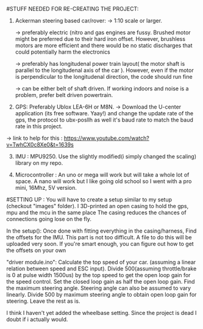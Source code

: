 #STUFF NEEDED FOR RE-CREATING THE PROJECT:

1) Ackerman steering based car/rover:
    -> 1:10 scale or larger.
    
    -> preferably electric (nitro and gas engines are fussy. Brushed motor might be preferred due to their hard iron offset. However, brushless motors are more efficient and there would be no static discharges that could potentially harm the electronics
    
    -> preferably has longitudenal power train layout( the motor shaft is parallel to the longitudenal axis of the car ). However, even if the motor is perpendicular to the longitudenal direction, the code should run fine
    
    -> can be either belt of shaft driven. If working indoors and noise is a problem, prefer belt driven powertrain.
    
2) GPS: Preferably Ublox LEA-6H or M8N. 
  -> Download the U-center application (its free software. Yaay!) and change the update rate of the gps, the protocol to ubx-posllh as well it's baud rate to match the baud rate in this project.
  
  -> link to help for this : https://www.youtube.com/watch?v=TwhCX0c8Xe0&t=1639s
  
3) IMU : MPU9250. Use the slightly modified(i simply changed the scaling) library on my repo.

4) Microcontroller : An uno or mega will work but will take a whole lot of space. A nano will work but I like going old school so I went with a pro mini, 16Mhz, 5V version.

#SETTING UP :
You will have to create a setup similar to my setup (checkout "images" folder). I 3D-printed an open casing to hold the gps, mpu and the mcu in the same place
The casing reduces the chances of connections going lose on the fly.

In the setup():
Once done with fitting everything in the casing/harness, Find the offsets for the IMU. This part is not too difficult. A file to do this will be uploaded very soon. If you're smart enough, you can figure out how to get the offsets on your own

"driver module.ino":
Calculate the top speed of your car. (assuming a linear relation between speed and ESC input). Divide 500(assuming throttle/brake is 0 at pulse width 1500us) by the top speed to get the open loop gain for the speed control. Set the closed loop gain as half the open loop gain.
Find the maximum steering angle. Steering angle can also be assumed to vary linearly. Divide 500 by maximum steering angle to obtain open loop gain for steering. Leave the rest as is.

I think I haven't yet added the wheelbase setting. Since the project is dead I doubt if i actually would.


  
